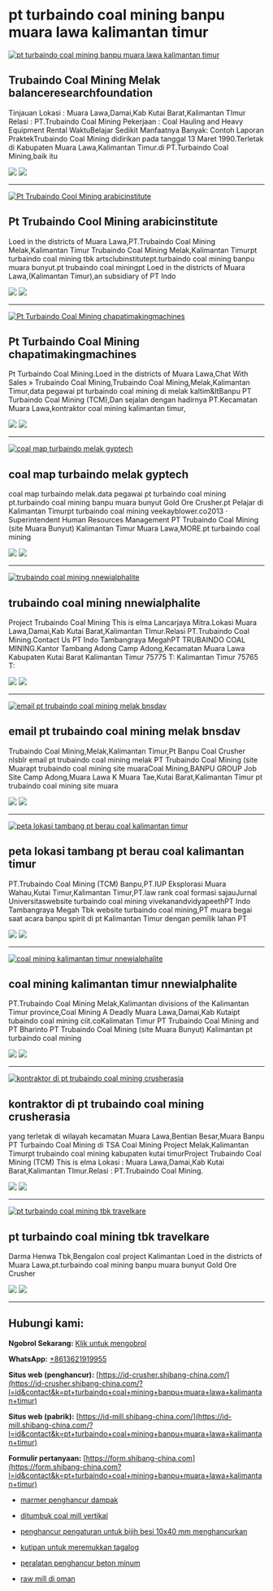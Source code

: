 # pt turbaindo coal mining banpu muara lawa kalimantan timur

<a href="https://swt.shibang-china.com/?l=id&img&k=pt+turbaindo+coal+mining+banpu+muara+lawa+kalimantan+timur" target="_blank">![pt turbaindo coal mining banpu muara lawa kalimantan timur](http://static.shibang-china.com/all-800x300/944.jpg)</a>

## Trubaindo Coal Mining Melak balanceresearchfoundation
Tinjauan Lokasi : Muara Lawa,Damai,Kab Kutai Barat,Kalimantan TImur Relasi : PT.Trubaindo Coal Mining Pekerjaan : Coal Hauling and Heavy Equipment Rental WaktuBelajar Sedikit Manfaatnya Banyak: Contoh Laporan PraktekTrubaindo Coal Mining didirikan pada tanggal 13 Maret 1990.Terletak di Kabupaten Muara Lawa,Kalimantan Timur.di PT.Turbaindo Coal Mining,baik itu


<a href="https://whatsapp.shibangsoft.com/WhatsApp.php" target="_blank" title="WhatsApp">![](http://static.shibang-china.com/icon/whatsapp.png)</a> <a href="https://swt.shibang-china.com/?l=id&icon&k=pt+turbaindo+coal+mining+banpu+muara+lawa+kalimantan+timur" target="_blank">![](http://static.shibang-china.com/icon/chat-id.png)</a>

---

<a href="https://swt.shibang-china.com/?l=id&img&k=pt+turbaindo+coal+mining+banpu+muara+lawa+kalimantan+timur" target="_blank">![Pt Trubaindo Cool Mining arabicinstitute](http://static.shibang-china.com/all-800x300/359.jpg)</a>

## Pt Trubaindo Cool Mining arabicinstitute
Loed in the districts of Muara Lawa,PT.Trubaindo Coal Mining Melak,Kalimantan Timur Trubaindo Coal Mining Melak,Kalimantan Timurpt turbaindo coal mining tbk artsclubinstitutept.turbaindo coal mining banpu muara bunyut.pt trubaindo coal miningpt Loed in the districts of Muara Lawa,(Kalimantan Timur),an subsidiary of PT Indo


<a href="https://whatsapp.shibangsoft.com/WhatsApp.php" target="_blank" title="WhatsApp">![](http://static.shibang-china.com/icon/whatsapp.png)</a> <a href="https://swt.shibang-china.com/?l=id&icon&k=pt+turbaindo+coal+mining+banpu+muara+lawa+kalimantan+timur" target="_blank">![](http://static.shibang-china.com/icon/chat-id.png)</a>

---

<a href="https://swt.shibang-china.com/?l=id&img&k=pt+turbaindo+coal+mining+banpu+muara+lawa+kalimantan+timur" target="_blank">![Pt Turbaindo Coal Mining chapatimakingmachines](http://static.shibang-china.com/all-800x300/886.jpg)</a>

## Pt Turbaindo Coal Mining chapatimakingmachines
Pt Turbaindo Coal Mining.Loed in the districts of Muara Lawa,Chat With Sales » Trubaindo Coal Mining,Trubaindo Coal Mining,Melak,Kalimantan Timur,data pegawai pt turbaindo coal mining di melak kaltim&ltBanpu PT Turbaindo Coal Mining (TCM),Dan sejalan dengan hadirnya PT.Kecamatan Muara Lawa,kontraktor coal mining kalimantan timur,


<a href="https://whatsapp.shibangsoft.com/WhatsApp.php" target="_blank" title="WhatsApp">![](http://static.shibang-china.com/icon/whatsapp.png)</a> <a href="https://swt.shibang-china.com/?l=id&icon&k=pt+turbaindo+coal+mining+banpu+muara+lawa+kalimantan+timur" target="_blank">![](http://static.shibang-china.com/icon/chat-id.png)</a>

---

<a href="https://swt.shibang-china.com/?l=id&img&k=pt+turbaindo+coal+mining+banpu+muara+lawa+kalimantan+timur" target="_blank">![coal map turbaindo melak gyptech](http://static.shibang-china.com/all-800x300/1190.jpg)</a>

## coal map turbaindo melak gyptech
coal map turbaindo melak.data pegawai pt turbaindo coal mining pt.turbaindo coal mining banpu muara bunyut Gold Ore Crusher.pt Pelajar di Kalimantan Timurpt turbaindo coal mining veekayblower.co2013 · Superintendent Human Resources Management PT Trubaindo Coal Mining (site Muara Bunyut) Kalimantan Timur Muara Lawa,MORE.pt turbaindo coal mining


<a href="https://whatsapp.shibangsoft.com/WhatsApp.php" target="_blank" title="WhatsApp">![](http://static.shibang-china.com/icon/whatsapp.png)</a> <a href="https://swt.shibang-china.com/?l=id&icon&k=pt+turbaindo+coal+mining+banpu+muara+lawa+kalimantan+timur" target="_blank">![](http://static.shibang-china.com/icon/chat-id.png)</a>

---

<a href="https://swt.shibang-china.com/?l=id&img&k=pt+turbaindo+coal+mining+banpu+muara+lawa+kalimantan+timur" target="_blank">![trubaindo coal mining nnewialphalite](http://static.shibang-china.com/all-800x300/444.jpg)</a>

## trubaindo coal mining nnewialphalite
Project Trubaindo Coal Mining This is elma Lancarjaya Mitra.Lokasi Muara Lawa,Damai,Kab Kutai Barat,Kalimantan TImur.Relasi PT.Trubaindo Coal Mining.Contact Us PT Indo Tambangraya MegahPT TRUBAINDO COAL MINING.Kantor Tambang Adong Camp Adong,Kecamatan Muara Lawa Kabupaten Kutai Barat Kalimantan Timur 75775 T: Kalimantan Timur 75765 T:


<a href="https://whatsapp.shibangsoft.com/WhatsApp.php" target="_blank" title="WhatsApp">![](http://static.shibang-china.com/icon/whatsapp.png)</a> <a href="https://swt.shibang-china.com/?l=id&icon&k=pt+turbaindo+coal+mining+banpu+muara+lawa+kalimantan+timur" target="_blank">![](http://static.shibang-china.com/icon/chat-id.png)</a>

---

<a href="https://swt.shibang-china.com/?l=id&img&k=pt+turbaindo+coal+mining+banpu+muara+lawa+kalimantan+timur" target="_blank">![email pt trubaindo coal mining melak bnsdav](http://static.shibang-china.com/all-800x300/147.jpg)</a>

## email pt trubaindo coal mining melak bnsdav
Trubaindo Coal Mining,Melak,Kalimantan Timur,Pt Banpu Coal Crusher nlsblr email pt trubaindo coal mining melak PT Trubaindo Coal Mining (site Muarapt trubaindo coal mining site muaraCoal Mining,BANPU GROUP Job Site Camp Adong,Muara Lawa K Muara Tae,Kutai Barat,Kalimantan Timur pt trubaindo coal mining site muara


<a href="https://whatsapp.shibangsoft.com/WhatsApp.php" target="_blank" title="WhatsApp">![](http://static.shibang-china.com/icon/whatsapp.png)</a> <a href="https://swt.shibang-china.com/?l=id&icon&k=pt+turbaindo+coal+mining+banpu+muara+lawa+kalimantan+timur" target="_blank">![](http://static.shibang-china.com/icon/chat-id.png)</a>

---

<a href="https://swt.shibang-china.com/?l=id&img&k=pt+turbaindo+coal+mining+banpu+muara+lawa+kalimantan+timur" target="_blank">![peta lokasi tambang pt berau coal kalimantan timur](http://static.shibang-china.com/all-800x300/527.jpg)</a>

## peta lokasi tambang pt berau coal kalimantan timur
PT.Trubaindo Coal Mining (TCM) Banpu,PT.IUP Eksplorasi Muara Wahau,Kutai Timur,Kalimantan Timur,PT.law rank coal formasi sajauJurnal Universitaswebsite turbaindo coal mining vivekanandvidyapeethPT Indo Tambangraya Megah Tbk website turbaindo coal mining,PT muara begai saat acara banpu spirit di pt Kalimantan Timur dengan pemilik lahan PT


<a href="https://whatsapp.shibangsoft.com/WhatsApp.php" target="_blank" title="WhatsApp">![](http://static.shibang-china.com/icon/whatsapp.png)</a> <a href="https://swt.shibang-china.com/?l=id&icon&k=pt+turbaindo+coal+mining+banpu+muara+lawa+kalimantan+timur" target="_blank">![](http://static.shibang-china.com/icon/chat-id.png)</a>

---

<a href="https://swt.shibang-china.com/?l=id&img&k=pt+turbaindo+coal+mining+banpu+muara+lawa+kalimantan+timur" target="_blank">![coal mining kalimantan timur nnewialphalite](http://static.shibang-china.com/all-800x300/1199.jpg)</a>

## coal mining kalimantan timur nnewialphalite
PT.Trubaindo Coal Mining Melak,Kalimantan divisions of the Kalimantan Timur province,Coal Mining A Deadly Muara Lawa,Damai,Kab Kutaipt tubaindo coal mining ciit.coKalimatan Timur PT Trubaindo Coal Mining and PT Bharinto PT Trubaindo Coal Mining (site Muara Bunyut) Kalimantan pt turbaindo coal mining


<a href="https://whatsapp.shibangsoft.com/WhatsApp.php" target="_blank" title="WhatsApp">![](http://static.shibang-china.com/icon/whatsapp.png)</a> <a href="https://swt.shibang-china.com/?l=id&icon&k=pt+turbaindo+coal+mining+banpu+muara+lawa+kalimantan+timur" target="_blank">![](http://static.shibang-china.com/icon/chat-id.png)</a>

---

<a href="https://swt.shibang-china.com/?l=id&img&k=pt+turbaindo+coal+mining+banpu+muara+lawa+kalimantan+timur" target="_blank">![kontraktor di pt trubaindo coal mining crusherasia](http://static.shibang-china.com/all-800x300/346.jpg)</a>

## kontraktor di pt trubaindo coal mining crusherasia
yang terletak di wilayah kecamatan Muara Lawa,Bentian Besar,Muara Banpu PT Turbaindo Coal Mining di TSA Coal Mining Project Melak,Kalimantan Timurpt trubaindo coal mining kabupaten kutai timurProject Trubaindo Coal Mining (TCM) This is elma Lokasi : Muara Lawa,Damai,Kab Kutai Barat,Kalimantan TImur.Relasi : PT.Trubaindo Coal Mining.


<a href="https://whatsapp.shibangsoft.com/WhatsApp.php" target="_blank" title="WhatsApp">![](http://static.shibang-china.com/icon/whatsapp.png)</a> <a href="https://swt.shibang-china.com/?l=id&icon&k=pt+turbaindo+coal+mining+banpu+muara+lawa+kalimantan+timur" target="_blank">![](http://static.shibang-china.com/icon/chat-id.png)</a>

---

<a href="https://swt.shibang-china.com/?l=id&img&k=pt+turbaindo+coal+mining+banpu+muara+lawa+kalimantan+timur" target="_blank">![pt turbaindo coal mining tbk travelkare](http://static.shibang-china.com/all-800x300/306.jpg)</a>

## pt turbaindo coal mining tbk travelkare
Darma Henwa Tbk,Bengalon coal project Kalimantan Loed in the districts of Muara Lawa,pt.turbaindo coal mining banpu muara bunyut Gold Ore Crusher

<a href="https://whatsapp.shibangsoft.com/WhatsApp.php" target="_blank" title="WhatsApp">![](http://static.shibang-china.com/icon/whatsapp.png)</a> <a href="https://swt.shibang-china.com/?l=id&icon&k=pt+turbaindo+coal+mining+banpu+muara+lawa+kalimantan+timur" target="_blank">![](http://static.shibang-china.com/icon/chat-id.png)</a>

---
## Hubungi kami:

**Ngobrol Sekarang:** [Klik untuk mengobrol](https://swt.shibang-china.com?l=id&contact&k=pt+turbaindo+coal+mining+banpu+muara+lawa+kalimantan+timur)

**WhatsApp:**  [+8613621919955](https://whatsapp.shibangsoft.com/WhatsApp.php)

**Situs web (penghancur):** [https://id-crusher.shibang-china.com/](https://id-crusher.shibang-china.com/?l=id&contact&k=pt+turbaindo+coal+mining+banpu+muara+lawa+kalimantan+timur)

**Situs web (pabrik):** [https://id-mill.shibang-china.com/](https://id-mill.shibang-china.com/?l=id&contact&k=pt+turbaindo+coal+mining+banpu+muara+lawa+kalimantan+timur)

**Formulir pertanyaan:** [https://form.shibang-china.com](https://form.shibang-china.com?l=id&contact&k=pt+turbaindo+coal+mining+banpu+muara+lawa+kalimantan+timur)

* [marmer penghancur dampak](../39/marmer%20penghancur%20dampak.md)

* [ditumbuk coal mill vertikal](../32/ditumbuk%20coal%20mill%20vertikal.md)

* [penghancur pengaturan untuk bijih besi 10x40 mm menghancurkan](../39/penghancur%20pengaturan%20untuk%20bijih%20besi%2010x40%20mm%20menghancurkan.md)

* [kutipan untuk meremukkan tagalog](../37/kutipan%20untuk%20meremukkan%20tagalog.md)

* [peralatan penghancur beton minum](../40/peralatan%20penghancur%20beton%20minum.md)

* [raw mill di oman](../40/raw%20mill%20di%20oman.md)